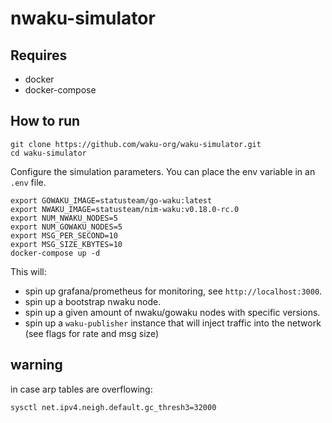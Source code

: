 # nwaku-simulator

## Requires
* docker
* docker-compose

## How to run

```
git clone https://github.com/waku-org/waku-simulator.git
cd waku-simulator
```

Configure the simulation parameters. You can place the env variable in an `.env` file.

```
export GOWAKU_IMAGE=statusteam/go-waku:latest
export NWAKU_IMAGE=statusteam/nim-waku:v0.18.0-rc.0
export NUM_NWAKU_NODES=5
export NUM_GOWAKU_NODES=5
export MSG_PER_SECOND=10
export MSG_SIZE_KBYTES=10
docker-compose up -d
```


This will:
* spin up grafana/prometheus for monitoring, see `http://localhost:3000`.
* spin up a bootstrap nwaku node.
* spin up a given amount of nwaku/gowaku nodes with specific versions.
* spin up a `waku-publisher` instance that will inject traffic into the network (see flags for rate and msg size)


## warning

in case arp tables are overflowing:

```
sysctl net.ipv4.neigh.default.gc_thresh3=32000
```
